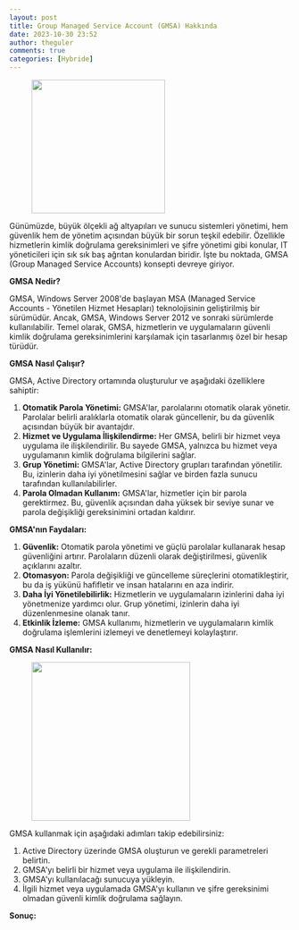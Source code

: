 ```yaml
---
layout: post
title: Group Managed Service Account (GMSA) Hakkında
date: 2023-10-30 23:52
author: theguler
comments: true
categories: [Hybride]
---
```

<!-- wp:image {"id":9171,"width":"239px","height":"auto","sizeSlug":"large","linkDestination":"none"} -->
<figure class="wp-block-image size-large is-resized"><img src="https://farukguler.com/assets/post_images/group-managed-service-accounts.png?w=536" alt="" class="wp-image-9171" style="width:239px;height:auto" /></figure>
<!-- /wp:image -->

<!-- wp:paragraph -->
<p>Günümüzde, büyük ölçekli ağ altyapıları ve sunucu sistemleri yönetimi, hem güvenlik hem de yönetim açısından büyük bir sorun teşkil edebilir. Özellikle hizmetlerin kimlik doğrulama gereksinimleri ve şifre yönetimi gibi konular, IT yöneticileri için sık sık baş ağrıtan konulardan biridir. İşte bu noktada, GMSA (Group Managed Service Accounts) konsepti devreye giriyor.</p>
<!-- /wp:paragraph -->

<!-- wp:paragraph -->
<p><strong>GMSA Nedir?</strong> </p>
<!-- /wp:paragraph -->

<!-- wp:paragraph -->
<p>GMSA, Windows Server 2008'de başlayan MSA (Managed Service Accounts - Yönetilen Hizmet Hesapları) teknolojisinin geliştirilmiş bir sürümüdür. Ancak, GMSA, Windows Server 2012 ve sonraki sürümlerde kullanılabilir. Temel olarak, GMSA, hizmetlerin ve uygulamaların güvenli kimlik doğrulama gereksinimlerini karşılamak için tasarlanmış özel bir hesap türüdür.</p>
<!-- /wp:paragraph -->

<!-- wp:paragraph -->
<p><strong>GMSA Nasıl Çalışır?</strong> </p>
<!-- /wp:paragraph -->

<!-- wp:paragraph -->
<p>GMSA, Active Directory ortamında oluşturulur ve aşağıdaki özelliklere sahiptir:</p>
<!-- /wp:paragraph -->

<!-- wp:list {"ordered":true} -->
<ol><!-- wp:list-item -->
<li><strong>Otomatik Parola Yönetimi:</strong> GMSA'lar, parolalarını otomatik olarak yönetir. Parolalar belirli aralıklarla otomatik olarak güncellenir, bu da güvenlik açısından büyük bir avantajdır.</li>
<!-- /wp:list-item -->

<!-- wp:list-item -->
<li><strong>Hizmet ve Uygulama İlişkilendirme:</strong> Her GMSA, belirli bir hizmet veya uygulama ile ilişkilendirilir. Bu sayede GMSA, yalnızca bu hizmet veya uygulamanın kimlik doğrulama bilgilerini sağlar.</li>
<!-- /wp:list-item -->

<!-- wp:list-item -->
<li><strong>Grup Yönetimi:</strong> GMSA'lar, Active Directory grupları tarafından yönetilir. Bu, izinlerin daha iyi yönetilmesini sağlar ve birden fazla sunucu tarafından kullanılabilirler.</li>
<!-- /wp:list-item -->

<!-- wp:list-item -->
<li><strong>Parola Olmadan Kullanım:</strong> GMSA'lar, hizmetler için bir parola gerektirmez. Bu, güvenlik açısından daha yüksek bir seviye sunar ve parola değişikliği gereksinimini ortadan kaldırır.</li>
<!-- /wp:list-item --></ol>
<!-- /wp:list -->

<!-- wp:paragraph -->
<p><strong>GMSA'nın Faydaları:</strong> </p>
<!-- /wp:paragraph -->

<!-- wp:list {"ordered":true} -->
<ol><!-- wp:list-item -->
<li><strong>Güvenlik:</strong> Otomatik parola yönetimi ve güçlü parolalar kullanarak hesap güvenliğini artırır. Parolaların düzenli olarak değiştirilmesi, güvenlik açıklarını azaltır.</li>
<!-- /wp:list-item -->

<!-- wp:list-item -->
<li><strong>Otomasyon:</strong> Parola değişikliği ve güncelleme süreçlerini otomatikleştirir, bu da iş yükünü hafifletir ve insan hatalarını en aza indirir.</li>
<!-- /wp:list-item -->

<!-- wp:list-item -->
<li><strong>Daha İyi Yönetilebilirlik:</strong> Hizmetlerin ve uygulamaların izinlerini daha iyi yönetmenize yardımcı olur. Grup yönetimi, izinlerin daha iyi düzenlenmesine olanak tanır.</li>
<!-- /wp:list-item -->

<!-- wp:list-item -->
<li><strong>Etkinlik İzleme:</strong> GMSA kullanımı, hizmetlerin ve uygulamaların kimlik doğrulama işlemlerini izlemeyi ve denetlemeyi kolaylaştırır.</li>
<!-- /wp:list-item --></ol>
<!-- /wp:list -->

<!-- wp:paragraph -->
<p><strong>GMSA Nasıl Kullanılır:</strong> </p>
<!-- /wp:paragraph -->

<!-- wp:image {"id":9178,"width":"284px","height":"auto","sizeSlug":"large","linkDestination":"none"} -->
<figure class="wp-block-image size-large is-resized"><img src="https://farukguler.com/assets/post_images/gear-logo.jpg?w=580" alt="" class="wp-image-9178" style="width:284px;height:auto" /></figure>
<!-- /wp:image -->

<!-- wp:paragraph -->
<p>GMSA kullanmak için aşağıdaki adımları takip edebilirsiniz:</p>
<!-- /wp:paragraph -->

<!-- wp:list {"ordered":true} -->
<ol><!-- wp:list-item -->
<li>Active Directory üzerinde GMSA oluşturun ve gerekli parametreleri belirtin.</li>
<!-- /wp:list-item -->

<!-- wp:list-item -->
<li>GMSA'yı belirli bir hizmet veya uygulama ile ilişkilendirin.</li>
<!-- /wp:list-item -->

<!-- wp:list-item -->
<li>GMSA'yı kullanılacağı sunucuya yükleyin.</li>
<!-- /wp:list-item -->

<!-- wp:list-item -->
<li>İlgili hizmet veya uygulamada GMSA'yı kullanın ve şifre gereksinimi olmadan güvenli kimlik doğrulama sağlayın.</li>
<!-- /wp:list-item --></ol>
<!-- /wp:list -->

<!-- wp:paragraph -->
<p><strong>Sonuç:</strong> </p>
<!-- /wp:paragraph -->

<!-- wp:paragraph -->
<p></p>
<!-- /wp:paragraph -->

